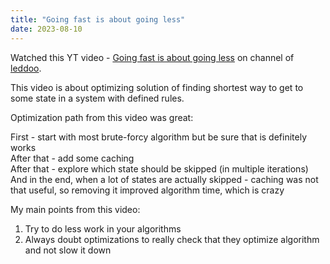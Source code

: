 ```yaml
---
title: "Going fast is about going less"
date: 2023-08-10
---
```


Watched this YT video - [Going fast is about going less](https://www.youtube.com/watch?v=5rb0vvJ7NCY) on channel of [leddoo](https://www.youtube.com/@leddoo).

This video is about optimizing solution of finding shortest way to get to some state in a system with defined rules.

Optimization path from this video was great:

First - start with most brute-forcy algorithm but be sure that is definitely works
<br>After that - add some caching
<br>After that - explore which state should be skipped (in multiple iterations)
<br>And in the end, when a lot of states are actually skipped - caching was not that useful, so removing it improved algorithm time, which is crazy

My main points from this video:
1. Try to do less work in your algorithms
2. Always doubt optimizations to really check that they optimize algorithm and not slow it down
